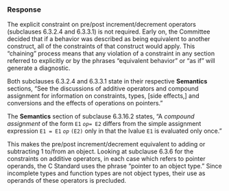 ### Response

The explicit constraint on pre/post increment/decrement operators (subclauses
6.3.2.4 and 6.3.3.1) is not required. Early on, the Committee decided that if a
behavior was described as being equivalent to another construct, all of the
constraints of that construct would apply. This “chaining” process means that
any violation of a constraint in any section referred to explicitly or by the
phrases “equivalent behavior” or “as if” will generate a diagnostic.

Both subclauses 6.3.2.4 and 6.3.3.1 state in their respective **Semantics**
sections, “See the discussions of additive operators and compound assignment for
information on constraints, types, \[side effects,] and conversions and the
effects of operations on pointers.”

The **Semantics** section of subclause 6.3.16.2 states, “A *compound assignment*
of the form `E1` *`op`*`= E2` differs from the simple assignment expression `E1
= E1` *`op`* `(E2)` only in that the lvalue `E1` is evaluated only once.”

This makes the pre/post increment/decrement equivalent to adding or subtracting
1 to/from an object. Looking at subclause 6.3.6 for the constraints on additive
operators, in each case which refers to pointer operands, the C Standard uses
the phrase “pointer to an object type.” Since incomplete types and function
types are not object types, their use as operands of these operators is
precluded.
